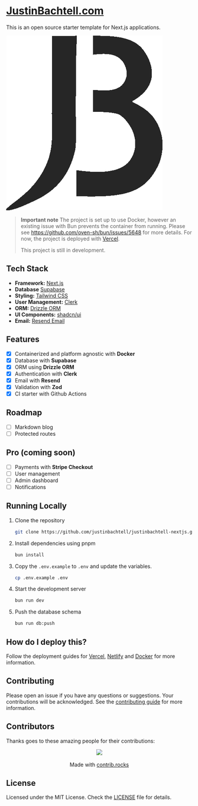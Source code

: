 # [JustinBachtell.com](https://justinbachtell.com/)

This is an open source starter template for Next.js applications.

[![JustinBachtell.com](./public/images/logo-black.png)](https://justinbachtell.com/)

> **Important note**
> The project is set up to use Docker, however an existing issue with Bun prevents the container from running. Please see https://github.com/oven-sh/bun/issues/5648 for more details. For now, the project is deployed with [Vercel](https://vercel.com).
>
> This project is still in development.

## Tech Stack

- **Framework:** [Next.js](https://nextjs.org)
- **Database** [Supabase](https://supabase.com)
- **Styling:** [Tailwind CSS](https://tailwindcss.com)
- **User Management:** [Clerk](https://clerk.com)
- **ORM:** [Drizzle ORM](https://orm.drizzle.team)
- **UI Components:** [shadcn/ui](https://ui.shadcn.com)
- **Email:** [Resend Email](https://resend.com)

## Features

- [x] Containerized and platform agnostic with **Docker**
- [x] Database with **Supabase**
- [x] ORM using **Drizzle ORM**
- [x] Authentication with **Clerk**
- [x] Email with **Resend**
- [x] Validation with **Zod**
- [x] CI starter with Github Actions

## Roadmap

- [ ] Markdown blog
- [ ] Protected routes

## Pro (coming soon)

- [ ] Payments with **Stripe Checkout**
- [ ] User management
- [ ] Admin dashboard
- [ ] Notifications

## Running Locally

1. Clone the repository

   ```bash
   git clone https://github.com/justinbachtell/justinbachtell-nextjs.git
   ```

2. Install dependencies using pnpm

   ```bash
   bun install
   ```

3. Copy the `.env.example` to `.env` and update the variables.

   ```bash
   cp .env.example .env
   ```

4. Start the development server

   ```bash
   bun run dev
   ```

5. Push the database schema

   ```bash
   bun run db:push
   ```

## How do I deploy this?

Follow the deployment guides for [Vercel](https://create.t3.gg/en/deployment/vercel), [Netlify](https://create.t3.gg/en/deployment/netlify) and [Docker](https://create.t3.gg/en/deployment/docker) for more information.

## Contributing

Please open an issue if you have any questions or suggestions. Your contributions will be acknowledged. See the [contributing guide](./CONTRIBUTING.md) for more information.

## Contributors

Thanks goes to these amazing people for their contributions:

<p align="center">
 <a href="https://github.com/justinbachtell/justinbachtell-nextjs/graphs/contributors">
   <img src="https://contrib.rocks/image?repo=justinbachtell/justinbachtell-nextjs" />
 </a>
</p>

<p align="center">
 Made with <a rel="noopener noreferrer" target="_blank" href="https://contrib.rocks">contrib.rocks</a>
</p>

## License

Licensed under the MIT License. Check the [LICENSE](./LICENSE.md) file for details.
